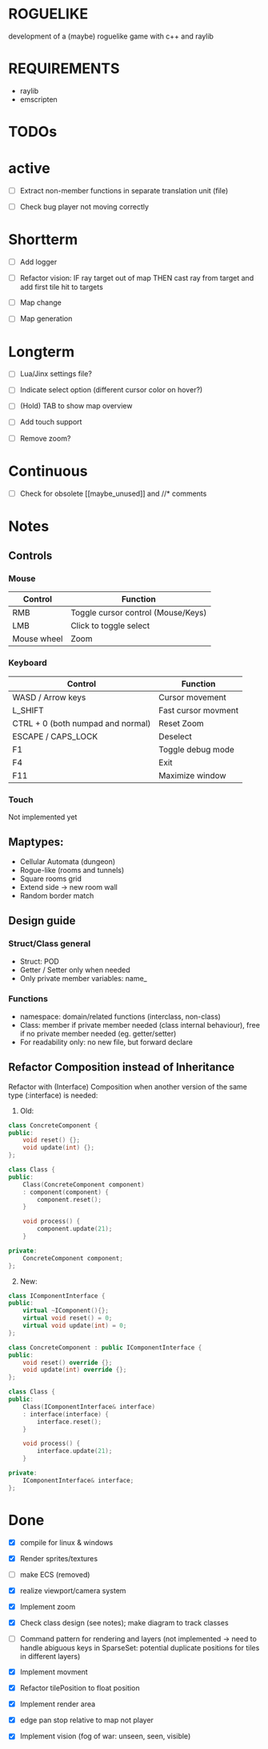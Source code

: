 # ROGUELIKE
development of a (maybe) roguelike game with c++ and raylib

# REQUIREMENTS
- raylib
- emscripten

# TODOs
# active
- [ ] Extract non-member functions in separate translation unit (file)

- [ ] Check bug player not moving correctly


# Shortterm
- [ ] Add logger

- [ ] Refactor vision: IF ray target out of map THEN cast ray from target and add first tile hit to targets

- [ ] Map change

- [ ] Map generation


# Longterm 
- [ ] Lua/Jinx settings file?
- [ ] Indicate select option (different cursor color on hover?)

- [ ] (Hold) TAB to show map overview

- [ ] Add touch support

- [ ] Remove zoom?


# Continuous
- [ ] Check for obsolete [[maybe_unused]] and //* comments


# Notes

## Controls

### Mouse
| Control     | Function                           |
| ----------- | ---------------------------------- |
| RMB         | Toggle cursor control (Mouse/Keys) |
| LMB         | Click to toggle select             |
| Mouse wheel | Zoom                               |


### Keyboard
| Control                           | Function            |
| --------------------------------- | ------------------- |
| WASD / Arrow keys                 | Cursor movement     |
| L_SHIFT                           | Fast cursor movment |
| CTRL + 0 (both numpad and normal) | Reset Zoom          |
| ESCAPE / CAPS_LOCK                | Deselect            |
| F1                                | Toggle debug mode   |
| F4                                | Exit                |
| F11                               | Maximize window     |


### Touch
Not implemented yet

## Maptypes:
- Cellular Automata (dungeon)
- Rogue-like (rooms and tunnels)
- Square rooms grid
- Extend side -> new room wall
- Random border match

## Design guide
### Struct/Class general
- Struct: POD 
- Getter / Setter only when needed
- Only private member variables: name_

### Functions
- namespace: domain/related functions (interclass, non-class)
- Class: member if private member needed (class internal behaviour), free if no private member needed (eg. getter/setter)
- For readability only: no new file, but forward declare


## Refactor Composition instead of Inheritance
Refactor with (Interface) Composition when another version of the same type (:interface) is needed:

1) Old:
```cpp
class ConcreteComponent {
public:
    void reset() {};
    void update(int) {};
};

class Class {
public:
    Class(ConcreteComponent component)
    : component(component) {
        component.reset();
    }

    void process() {
        component.update(21);
    }

private:
    ConcreteComponent component;
};
```
2) New:
```cpp
class IComponentInterface {
public:
    virtual ~IComponent(){};
    virtual void reset() = 0;
    virtual void update(int) = 0;
};

class ConcreteComponent : public IComponentInterface {
public:
    void reset() override {};
    void update(int) override {};
};

class Class {
public:
    Class(IComponentInterface& interface)
    : interface(interface) {
        interface.reset();
    }

    void process() {
        interface.update(21);
    }

private:
    IComponentInterface& interface;
};
```


# Done
- [x] compile for linux & windows

- [x] Render sprites/textures

- [ ] make ECS (removed)

- [x] realize viewport/camera system

- [x] Implement zoom

- [x] Check class design (see notes); make diagram to track classes

- [ ] Command pattern for rendering and layers (not implemented -> need to handle abiguous keys in SparseSet: potential duplicate positions for tiles in different layers)

- [x] Implement movment

- [x] Refactor tilePosition to float position

- [x] Implement render area

- [x] edge pan stop relative to map not player

- [x] Implement vision (fog of war: unseen, seen, visible)

